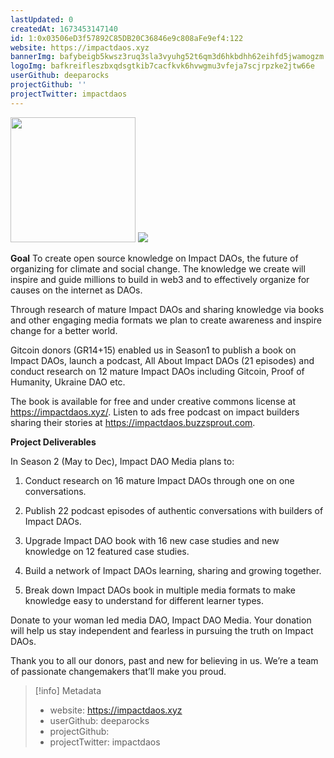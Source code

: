```yaml
---
lastUpdated: 0
createdAt: 1673453147140
id: 1:0x03506eD3f57892C85DB20C36846e9c808aFe9ef4:122
website: https://impactdaos.xyz
bannerImg: bafybeigb5kwsz3ruq3sla3vyuhg52t6qm3d6hkbdhh62eihfd5jwamogzm
logoImg: bafkreifleszbxqdsgtkib7cacfkvk6hvwgmu3vfeja7scjrpzke2jtw66e
userGithub: deeparocks
projectGithub: ''
projectTwitter: impactdaos
---
```


<img style="width: 200px" src="https://ipfs-grants-stack.gitcoin.co/ipfs/bafkreifleszbxqdsgtkib7cacfkvk6hvwgmu3vfeja7scjrpzke2jtw66e">

<img src="https://ipfs-grants-stack.gitcoin.co/ipfs/bafybeigb5kwsz3ruq3sla3vyuhg52t6qm3d6hkbdhh62eihfd5jwamogzm">

**Goal**
To create open source knowledge on Impact DAOs, the future of organizing for climate and social change. The knowledge we create will inspire and guide millions to build in web3 and to effectively organize for causes on the internet as DAOs. 

Through research of mature Impact DAOs and sharing knowledge via books and other engaging media formats we plan to create awareness and inspire change for a better world. 

Gitcoin donors (GR14+15) enabled us in Season1 to publish a book on Impact DAOs, launch a podcast, All About Impact DAOs (21 episodes) and conduct research on 12 mature Impact DAOs including Gitcoin, Proof of Humanity, Ukraine DAO etc.

The book is available for free and under creative commons license at https://impactdaos.xyz/. Listen to ads free podcast on impact builders sharing their stories at https://impactdaos.buzzsprout.com. 

**Project Deliverables**

In Season 2 (May to Dec), Impact DAO Media plans to:

1. Conduct research on 16 mature Impact DAOs through one on one conversations.

2. Publish 22 podcast episodes of authentic conversations with builders of Impact DAOs. 

3. Upgrade Impact DAO book with 16 new case studies and new knowledge on 12 featured case studies. 

3. Build a network of Impact DAOs learning, sharing and growing together.

4. Break down Impact DAOs book in multiple media formats to make knowledge easy to understand for different learner types.

Donate to your woman led media DAO, Impact DAO Media. Your donation will help us stay independent and fearless in pursuing the truth on Impact DAOs. 

Thank you to all our donors, past and new for believing in us. We’re a team of passionate changemakers that’ll make you proud. 


> [!info] Metadata
> * website: https://impactdaos.xyz
> * userGithub: deeparocks
> * projectGithub: 
> * projectTwitter: impactdaos